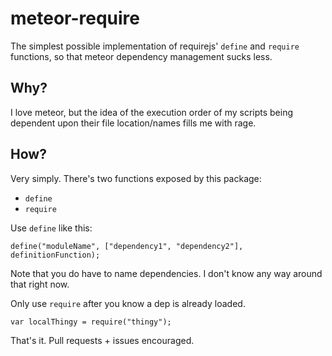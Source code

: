 meteor-require
==============

The simplest possible implementation of requirejs' `define` and `require` functions, so that meteor dependency management sucks less.

## Why?
I love meteor, but the idea of the execution order of my scripts being dependent upon their file location/names fills me with rage.

## How?
Very simply. There's two functions exposed by this package:
* `define`
* `require`

Use `define` like this:
```
define("moduleName", ["dependency1", "dependency2"], definitionFunction);
```
  
Note that you do have to name dependencies. I don't know any way around that right now.

Only use `require` after you know a dep is already loaded.
```
var localThingy = require("thingy");
```


That's it. Pull requests + issues encouraged.

